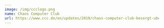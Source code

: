 ```yaml
---
image: /img/ccclogo.png
name: Chaos Computer Club
url: https://www.ccc.de/en/updates/2019/chaos-computer-club-besorgt-uber-aktuelle-angriffe-auf-die-pressefreiheit
---
```

